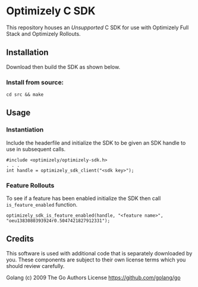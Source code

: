 # Optimizely C SDK

This repository houses an *Unsupported* C SDK for use with Optimizely Full Stack and Optimizely Rollouts.

## Installation

Download then build the SDK as shown below.

### Install from source:

```
cd src && make
```

## Usage

### Instantiation

Include the headerfile and initialize the SDK to be given an SDK handle to use in subsequent calls.
```
#include <optimizely/optimizely-sdk.h>
. . .
int handle = optimizely_sdk_client("<sdk key>");
```

### Feature Rollouts

To see if a feature has been enabled initialize the SDK then call `is_feature_enabled` function.
```
optimizely_sdk_is_feature_enabled(handle, "<feature name>", "oeu1383080393924r0.5047421827912331");
```

## Credits

This software is used with additional code that is separately downloaded by you. These components are subject to their own license terms which you should review carefully.

Golang (c) 2009 The Go Authors License https://github.com/golang/go
